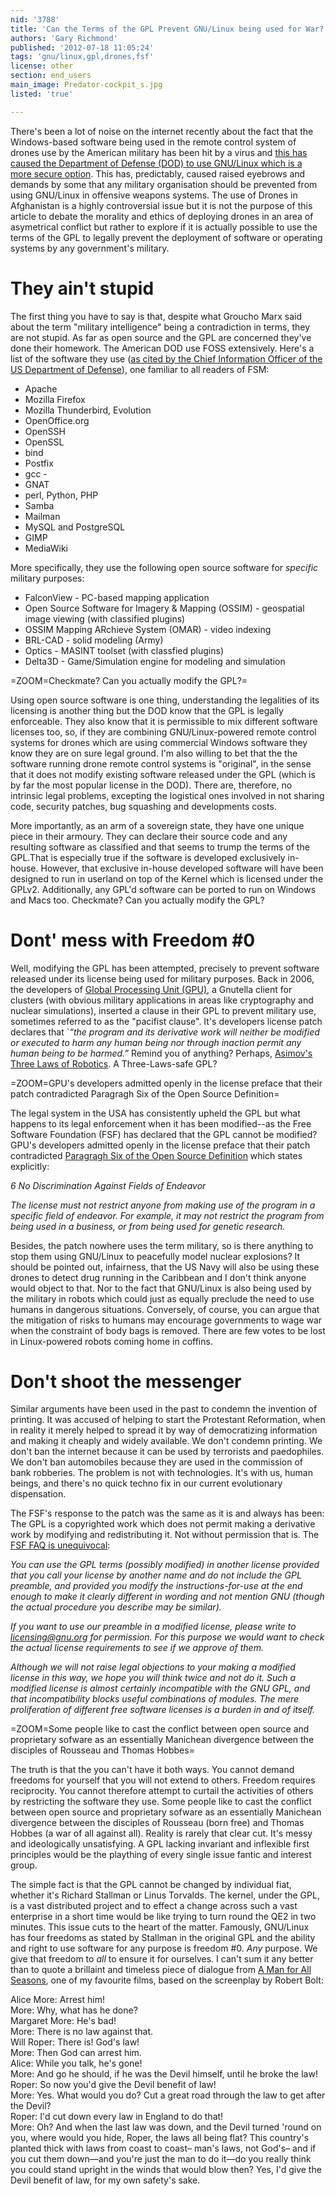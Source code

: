 ```yaml
---
nid: '3788'
title: 'Can the Terms of the GPL Prevent GNU/Linux being used for War?'
authors: 'Gary Richmond'
published: '2012-07-18 11:05:24'
tags: 'gnu/linux,gpl,drones,fsf'
license: other
section: end_users
main_image: Predator-cockpit_s.jpg
listed: 'true'

---
```

There's been a lot of noise on the internet recently about the fact that the Windows-based software being used in the remote control system of drones use by the American military has been hit by a virus and [this has caused the Department of Defense (DOD) to use GNU/Linux which is a more secure option](http://www.theregister.co.uk/2012/06/08/us_navy_linux_drones/). This has, predictably, caused raised eyebrows and demands by some that any military organisation should be prevented from using GNU/Linux in offensive weapons systems. The use of Drones in Afghanistan is a highly controversial issue but it is not the purpose of this article to debate the morality and ethics of deploying drones in an area of asymetrical conflict but rather to explore if it is actually possible to use the terms of the GPL to legally prevent the deployment of software or operating systems by any government's military.


# They ain't stupid


The first thing you have to say is that, despite what Groucho Marx said about the term "military intelligence" being a contradiction in terms, they are not stupid. As far as open source and the GPL are concerned they've done their homework. The American DOD use FOSS extensively. Here's a list of the software they use ([as cited by the Chief Information Officer of the US Department of Defense](http://dodcio.defense.gov/OpenSourceSoftwareFAQ.aspx#Q:_Under_what_conditions_can_GPL-licensed_software_be_mixed_with_proprietary.2Fclassified_software.3F)), one familiar to all readers of FSM:



* Apache
* Mozilla Firefox
* Mozilla Thunderbird, Evolution
* OpenOffice.org
* OpenSSH
* OpenSSL
* bind
* Postfix
* gcc -
* GNAT
* perl, Python, PHP
* Samba
* Mailman
* MySQL and PostgreSQL
* GIMP
* MediaWiki

More specifically, they use the following open source software for _specific_ military purposes:


* FalconView - PC-based mapping application
* Open Source Software for Imagery & Mapping (OSSIM) - geospatial image viewing (with classified plugins)
* OSSIM Mapping ARchieve System (OMAR) - video indexing
* BRL-CAD - solid modeling (Army)
* Optics - MASINT toolset (with classfied plugins)
* Delta3D - Game/Simulation engine for modeling and simulation



=ZOOM=Checkmate? Can you actually modify the GPL?=


Using open source software is one thing, understanding the legalities of its licensing is another thing but the DOD know that the GPL is legally enforceable. They also know that it is permissible to mix different software licenses too, so, if they are combining GNU/Linux-powered remote control systems for drones which are using commercial Windows software they know they are on sure legal ground. I'm also willing to bet that the the software running drone remote control systems is "original", in the sense that it does not modify existing software released under the GPL (which is by far the most popular license in the DOD). There are, therefore, no intrinsic legal problems, excepting the logistical ones involved in not sharing code, security patches, bug squashing and developments costs. 

More importantly, as an arm of a sovereign state, they have one unique piece in their armoury. They can declare their source code and any resulting software as classified and that seems to trump the terms of the GPL.That is especially true if the software is developed exclusively in-house. However, that exclusive in-house developed software will have been designed to run in userland on top of the Kernel which is licensed under the GPLv2. Additionally, any GPL'd software can be ported to run on Windows and Macs too. Checkmate? Can you actually modify the GPL?



# Dont' mess with Freedom #0


Well, modifying the GPL has been attempted, precisely to prevent software released under its license being used for military purposes. Back in 2006, the developers of [Global Processing Unit (GPU)](http://gpu.sourceforge.net/), a Gnutella client for clusters (with obvious military applications in areas like cryptography and nuclear simulations), inserted a clause in their GPL to prevent military use, sometimes referred to as the "pacifist clause". It's developers license patch declares that `_“the program and its derivative work will neither be modified or executed to harm any human being nor through inaction permit any human being to be harmed.”_ Remind you of anything? Perhaps, [Asimov's Three Laws of Robotics](https://en.wikipedia.org/wiki/Three_Laws_of_Robotics). A Three-Laws-safe GPL?



=ZOOM=GPU's developers admitted openly in the license preface that their patch contradicted Paragragh Six of the Open Source Definition=



The legal system in the USA has consistently upheld the GPL but what happens to its legal enforcement when it has been modified--as the Free Software Foundation (FSF) has declared that the GPL cannot be modified? GPU's developers admitted openly in the license preface that their patch contradicted [Paragragh Six of the Open Source Definition](http://www.opensource.org/docs/osd) which states explicitly:

 
*6 No Discrimination Against Fields of Endeavor*

_The license must not restrict anyone from making use of the program in a specific field of endeavor. For example, it may not restrict the program from being used in a business, or from being used for genetic research._

Besides, the patch nowhere uses the term military, so is there anything to stop them using GNU/Linux to peacefully model nuclear explosions? It should be pointed out, infairness, that the US Navy will also be using these drones to detect drug running in the Caribbean and I don't think anyone would object to that. Nor to the fact that GNU/Linux is also being used by the military in robots which could just as equally preclude the need to use humans in dangerous situations. Conversely, of course, you can argue that the  mitigation of risks to humans may encourage governments to wage war when the constraint of body bags is removed. There are few votes to be lost in Linux-powered robots coming home in coffins. 



# Don't shoot the messenger


Similar arguments have been used in the past to condemn the invention of printing. It was accused of helping to start the Protestant Reformation, when in reality it merely helped to spread it by way of democratizing information and making it cheaply and widely available. We don't condemn printing. We don't ban the internet because it can be used by terrorists and paedophiles. We don't ban automobiles because they are used in the commission of bank robberies. The problem is not with technologies. It's with us, human beings, and there's no quick techno fix in our current evolutionary dispensation.

The FSF's response to the patch was the same as it is and always has been: The GPL is a copyrighted work which does not permit making a derivative work by modifying and redistributing it. Not without permission that is. The [FSF FAQ is unequivocal](http://www.gnu.org/licenses/gpl-faq.html):


_You can use the GPL terms (possibly modified) in another license provided that you call your license by another name and do not include the GPL preamble, and provided you modify the instructions-for-use at the end enough to make it clearly different in wording and not mention GNU (though the actual procedure you describe may be similar)._

_If you want to use our preamble in a modified license, please write to <licensing@gnu.org> for permission. For this purpose we would want to check the actual license requirements to see if we approve of them._

_Although we will not raise legal objections to your making a modified license in this way, we hope you will think twice and not do it. Such a modified license is almost certainly incompatible with the GNU GPL, and that incompatibility blocks useful combinations of modules. The mere proliferation of different free software licenses is a burden in and of itself._



=ZOOM=Some people like to cast the conflict between open source and proprietary sofware as an essentially Manichean divergence between the disciples of Rousseau and Thomas Hobbes=


The truth is that the you can't have it both ways. You cannot demand freedoms for yourself that you will not extend to others. Freedom requires reciprocity. You cannot therefore attempt to curtail the activities of others by restricting the software they use. Some people like to cast the conflict between open source and proprietary sofware as an essentially Manichean divergence between the disciples of Rousseau (born free) and Thomas Hobbes (a war of all against all). Reality is rarely that clear cut. It's messy and ideologically unsatisfying. A GPL lacking invariant and inflexible first principles would be the plaything of every single issue fantic and interest group.  


The simple fact is that the GPL cannot be changed by individual fiat, whether it's Richard Stallman or Linus Torvalds. The kernel, under the GPL, is a vast distributed project and to effect a change across such a vast enterprise in a short time would be like trying to turn round the QE2 in two minutes. This issue cuts to the heart of the matter. Famously, GNU/Linux has four freedoms as stated by Stallman in the original GPL and the ability and right to use software for any purpose is freedom #0. _Any_ purpose. We give that freedom to _all_ to ensure it for ourselves. I can't sum it any better than to quote a brillaint and timeless piece of dialogue from [A Man for All Seasons](https://en.wikipedia.org/wiki/A_Man_for_All_Seasons_(1966_film)), one of my favourite films, based on the screenplay by Robert Bolt:

Alice More: Arrest him!  
More: Why, what has he done?  
Margaret More: He's bad!  
More: There is no law against that.  
Will Roper: There is! God's law!  
More: Then God can arrest him.  
 Alice: While you talk, he's gone!  
More: And go he should, if he was the Devil himself, until he broke the law!  
Roper: So now you'd give the Devil benefit of law!  
More: Yes. What would you do? Cut a great road through the law to get after the Devil?  
Roper: I'd cut down every law in England to do that!  
More: Oh? And when the last law was down, and the Devil turned 'round on you, where would you hide, Roper, the laws all being flat? This country's planted thick with laws from coast to coast– man's laws, not God's– and if you cut them down—and you're just the man to do it—do you really think you could stand upright in the winds that would blow then? Yes, I'd give the Devil benefit of law, for my own safety's sake. 
  